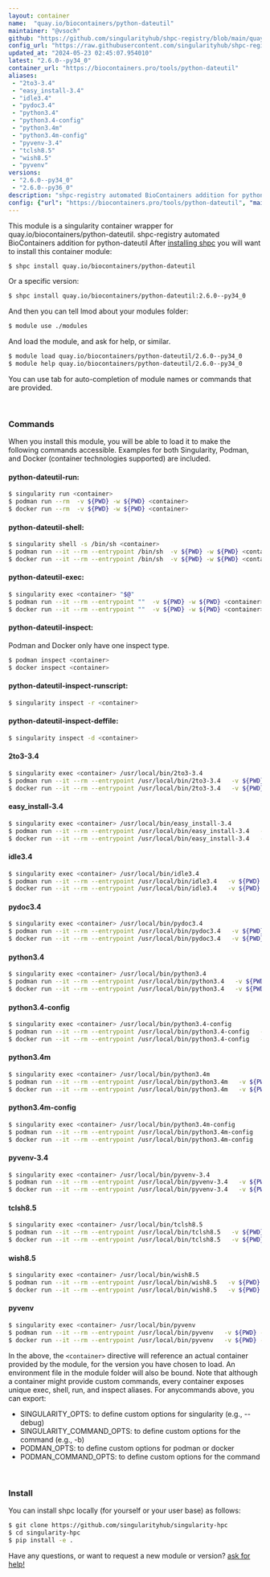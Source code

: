 ```yaml
---
layout: container
name:  "quay.io/biocontainers/python-dateutil"
maintainer: "@vsoch"
github: "https://github.com/singularityhub/shpc-registry/blob/main/quay.io/biocontainers/python-dateutil/container.yaml"
config_url: "https://raw.githubusercontent.com/singularityhub/shpc-registry/main/quay.io/biocontainers/python-dateutil/container.yaml"
updated_at: "2024-05-23 02:45:07.954010"
latest: "2.6.0--py34_0"
container_url: "https://biocontainers.pro/tools/python-dateutil"
aliases:
 - "2to3-3.4"
 - "easy_install-3.4"
 - "idle3.4"
 - "pydoc3.4"
 - "python3.4"
 - "python3.4-config"
 - "python3.4m"
 - "python3.4m-config"
 - "pyvenv-3.4"
 - "tclsh8.5"
 - "wish8.5"
 - "pyvenv"
versions:
 - "2.6.0--py34_0"
 - "2.6.0--py36_0"
description: "shpc-registry automated BioContainers addition for python-dateutil"
config: {"url": "https://biocontainers.pro/tools/python-dateutil", "maintainer": "@vsoch", "description": "shpc-registry automated BioContainers addition for python-dateutil", "latest": {"2.6.0--py34_0": "sha256:405fbdf4d1624658cdb24203b4f1051e7e0271b939fb9873d389733018c74a30"}, "tags": {"2.6.0--py34_0": "sha256:405fbdf4d1624658cdb24203b4f1051e7e0271b939fb9873d389733018c74a30", "2.6.0--py36_0": "sha256:c1b819faa5586e58c0e46970ed64de3e19bcc9a8ef7b6e3fc7db2d2091a070f4"}, "docker": "quay.io/biocontainers/python-dateutil", "aliases": {"2to3-3.4": "/usr/local/bin/2to3-3.4", "easy_install-3.4": "/usr/local/bin/easy_install-3.4", "idle3.4": "/usr/local/bin/idle3.4", "pydoc3.4": "/usr/local/bin/pydoc3.4", "python3.4": "/usr/local/bin/python3.4", "python3.4-config": "/usr/local/bin/python3.4-config", "python3.4m": "/usr/local/bin/python3.4m", "python3.4m-config": "/usr/local/bin/python3.4m-config", "pyvenv-3.4": "/usr/local/bin/pyvenv-3.4", "tclsh8.5": "/usr/local/bin/tclsh8.5", "wish8.5": "/usr/local/bin/wish8.5", "pyvenv": "/usr/local/bin/pyvenv"}}
---
```


This module is a singularity container wrapper for quay.io/biocontainers/python-dateutil.
shpc-registry automated BioContainers addition for python-dateutil
After [installing shpc](#install) you will want to install this container module:


```bash
$ shpc install quay.io/biocontainers/python-dateutil
```

Or a specific version:

```bash
$ shpc install quay.io/biocontainers/python-dateutil:2.6.0--py34_0
```

And then you can tell lmod about your modules folder:

```bash
$ module use ./modules
```

And load the module, and ask for help, or similar.

```bash
$ module load quay.io/biocontainers/python-dateutil/2.6.0--py34_0
$ module help quay.io/biocontainers/python-dateutil/2.6.0--py34_0
```

You can use tab for auto-completion of module names or commands that are provided.

<br>

### Commands

When you install this module, you will be able to load it to make the following commands accessible.
Examples for both Singularity, Podman, and Docker (container technologies supported) are included.

#### python-dateutil-run:

```bash
$ singularity run <container>
$ podman run --rm  -v ${PWD} -w ${PWD} <container>
$ docker run --rm  -v ${PWD} -w ${PWD} <container>
```

#### python-dateutil-shell:

```bash
$ singularity shell -s /bin/sh <container>
$ podman run --it --rm --entrypoint /bin/sh  -v ${PWD} -w ${PWD} <container>
$ docker run --it --rm --entrypoint /bin/sh  -v ${PWD} -w ${PWD} <container>
```

#### python-dateutil-exec:

```bash
$ singularity exec <container> "$@"
$ podman run --it --rm --entrypoint ""  -v ${PWD} -w ${PWD} <container> "$@"
$ docker run --it --rm --entrypoint ""  -v ${PWD} -w ${PWD} <container> "$@"
```

#### python-dateutil-inspect:

Podman and Docker only have one inspect type.

```bash
$ podman inspect <container>
$ docker inspect <container>
```

#### python-dateutil-inspect-runscript:

```bash
$ singularity inspect -r <container>
```

#### python-dateutil-inspect-deffile:

```bash
$ singularity inspect -d <container>
```


#### 2to3-3.4

```bash
$ singularity exec <container> /usr/local/bin/2to3-3.4
$ podman run --it --rm --entrypoint /usr/local/bin/2to3-3.4   -v ${PWD} -w ${PWD} <container> -c " $@"
$ docker run --it --rm --entrypoint /usr/local/bin/2to3-3.4   -v ${PWD} -w ${PWD} <container> -c " $@"
```


#### easy_install-3.4

```bash
$ singularity exec <container> /usr/local/bin/easy_install-3.4
$ podman run --it --rm --entrypoint /usr/local/bin/easy_install-3.4   -v ${PWD} -w ${PWD} <container> -c " $@"
$ docker run --it --rm --entrypoint /usr/local/bin/easy_install-3.4   -v ${PWD} -w ${PWD} <container> -c " $@"
```


#### idle3.4

```bash
$ singularity exec <container> /usr/local/bin/idle3.4
$ podman run --it --rm --entrypoint /usr/local/bin/idle3.4   -v ${PWD} -w ${PWD} <container> -c " $@"
$ docker run --it --rm --entrypoint /usr/local/bin/idle3.4   -v ${PWD} -w ${PWD} <container> -c " $@"
```


#### pydoc3.4

```bash
$ singularity exec <container> /usr/local/bin/pydoc3.4
$ podman run --it --rm --entrypoint /usr/local/bin/pydoc3.4   -v ${PWD} -w ${PWD} <container> -c " $@"
$ docker run --it --rm --entrypoint /usr/local/bin/pydoc3.4   -v ${PWD} -w ${PWD} <container> -c " $@"
```


#### python3.4

```bash
$ singularity exec <container> /usr/local/bin/python3.4
$ podman run --it --rm --entrypoint /usr/local/bin/python3.4   -v ${PWD} -w ${PWD} <container> -c " $@"
$ docker run --it --rm --entrypoint /usr/local/bin/python3.4   -v ${PWD} -w ${PWD} <container> -c " $@"
```


#### python3.4-config

```bash
$ singularity exec <container> /usr/local/bin/python3.4-config
$ podman run --it --rm --entrypoint /usr/local/bin/python3.4-config   -v ${PWD} -w ${PWD} <container> -c " $@"
$ docker run --it --rm --entrypoint /usr/local/bin/python3.4-config   -v ${PWD} -w ${PWD} <container> -c " $@"
```


#### python3.4m

```bash
$ singularity exec <container> /usr/local/bin/python3.4m
$ podman run --it --rm --entrypoint /usr/local/bin/python3.4m   -v ${PWD} -w ${PWD} <container> -c " $@"
$ docker run --it --rm --entrypoint /usr/local/bin/python3.4m   -v ${PWD} -w ${PWD} <container> -c " $@"
```


#### python3.4m-config

```bash
$ singularity exec <container> /usr/local/bin/python3.4m-config
$ podman run --it --rm --entrypoint /usr/local/bin/python3.4m-config   -v ${PWD} -w ${PWD} <container> -c " $@"
$ docker run --it --rm --entrypoint /usr/local/bin/python3.4m-config   -v ${PWD} -w ${PWD} <container> -c " $@"
```


#### pyvenv-3.4

```bash
$ singularity exec <container> /usr/local/bin/pyvenv-3.4
$ podman run --it --rm --entrypoint /usr/local/bin/pyvenv-3.4   -v ${PWD} -w ${PWD} <container> -c " $@"
$ docker run --it --rm --entrypoint /usr/local/bin/pyvenv-3.4   -v ${PWD} -w ${PWD} <container> -c " $@"
```


#### tclsh8.5

```bash
$ singularity exec <container> /usr/local/bin/tclsh8.5
$ podman run --it --rm --entrypoint /usr/local/bin/tclsh8.5   -v ${PWD} -w ${PWD} <container> -c " $@"
$ docker run --it --rm --entrypoint /usr/local/bin/tclsh8.5   -v ${PWD} -w ${PWD} <container> -c " $@"
```


#### wish8.5

```bash
$ singularity exec <container> /usr/local/bin/wish8.5
$ podman run --it --rm --entrypoint /usr/local/bin/wish8.5   -v ${PWD} -w ${PWD} <container> -c " $@"
$ docker run --it --rm --entrypoint /usr/local/bin/wish8.5   -v ${PWD} -w ${PWD} <container> -c " $@"
```


#### pyvenv

```bash
$ singularity exec <container> /usr/local/bin/pyvenv
$ podman run --it --rm --entrypoint /usr/local/bin/pyvenv   -v ${PWD} -w ${PWD} <container> -c " $@"
$ docker run --it --rm --entrypoint /usr/local/bin/pyvenv   -v ${PWD} -w ${PWD} <container> -c " $@"
```



In the above, the `<container>` directive will reference an actual container provided
by the module, for the version you have chosen to load. An environment file in the
module folder will also be bound. Note that although a container
might provide custom commands, every container exposes unique exec, shell, run, and
inspect aliases. For anycommands above, you can export:

 - SINGULARITY_OPTS: to define custom options for singularity (e.g., --debug)
 - SINGULARITY_COMMAND_OPTS: to define custom options for the command (e.g., -b)
 - PODMAN_OPTS: to define custom options for podman or docker
 - PODMAN_COMMAND_OPTS: to define custom options for the command

<br>

### Install

You can install shpc locally (for yourself or your user base) as follows:

```bash
$ git clone https://github.com/singularityhub/singularity-hpc
$ cd singularity-hpc
$ pip install -e .
```

Have any questions, or want to request a new module or version? [ask for help!](https://github.com/singularityhub/singularity-hpc/issues)